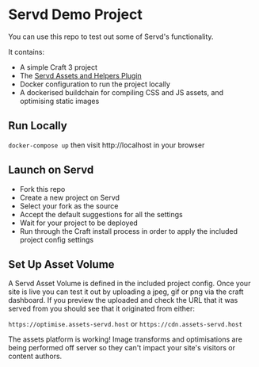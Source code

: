 # Servd Demo Project

You can use this repo to test out some of Servd's functionality.

It contains:

* A simple Craft 3 project
* The [Servd Assets and Helpers Plugin](https://servd.host/docs/the-assets-and-helpers-plugin)
* Docker configuration to run the project locally
* A dockerised buildchain for compiling CSS and JS assets, and optimising static images

## Run Locally

`docker-compose up` then visit http://localhost in your browser

## Launch on Servd

* Fork this repo
* Create a new project on Servd
* Select your fork as the source
* Accept the default suggestions for all the settings
* Wait for your project to be deployed
* Run through the Craft install process in order to apply the included project config settings

## Set Up Asset Volume

A Servd Asset Volume is defined in the included project config. Once your site is live you can 
test it out by uploading a jpeg, gif or png via the craft dashboard. If you preview the uploaded and check 
the URL that it was served from you should see that it originated from either:

`https://optimise.assets-servd.host` or `https://cdn.assets-servd.host`

The assets platform is working! Image transforms and optimisations are being performed off server
so they can't impact your site's visitors or content authors.




